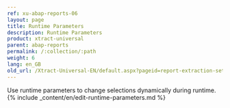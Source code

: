 ```yaml
---
ref: xu-abap-reports-06
layout: page
title: Runtime Parameters
description: Runtime Parameters
product: xtract-universal
parent: abap-reports
permalink: /:collection/:path
weight: 6
lang: en_GB
old_url: /Xtract-Universal-EN/default.aspx?pageid=report-extraction-settings
---
```


Use runtime parameters to change selections dynamically during runtime.<br>
{% include _content/en/edit-runtime-parameters.md %}
